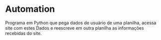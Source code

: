 # Automation
Programa em Python que pega dados de usuário de uma planilha, acessa site com estes Dados e reescreve em outra planilha as informações recebidas do site.
